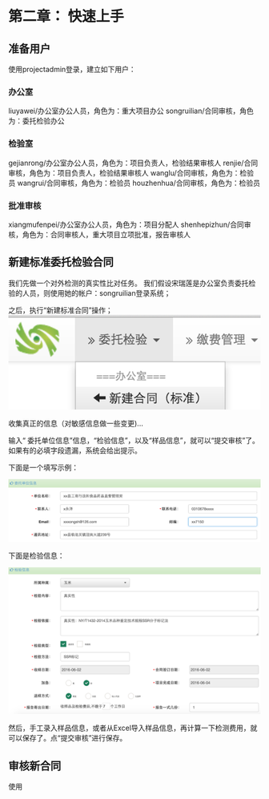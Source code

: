 # 第二章： 快速上手


## 准备用户
使用projectadmin登录，建立如下用户：
### 办公室
liuyawei/办公室办公人员，角色为：重大项目办公
songruilian/合同审核，角色为：委托检验办公

### 检验室
gejianrong/办公室办公人员，角色为：项目负责人，检验结果审核人
renjie/合同审核，角色为：项目负责人，检验结果审核人
wanglu/合同审核，角色为：检验员
wangrui/合同审核，角色为：检验员
houzhenhua/合同审核，角色为：检验员


### 批准审核
xiangmufenpei/办公室办公人员，角色为：项目分配人
shenhepizhun/合同审核，角色为：合同审核人，重大项目立项批准，报告审核人

## 新建标准委托检验合同

我们先做一个对外检测的真实性比对任务。
我们假设宋瑞莲是办公室负责委托检验的人员，则使用她的帐户：songruilian登录系统；

之后，执行“新建标准合同”操作；
![](new-contract.png)




收集真正的信息（对敏感信息做一些变更)...

输入“ 委托单位信息”信息，“检验信息”，以及“样品信息”，就可以“提交审核”了。
如果有的必填字段遗漏，系统会给出提示。

下面是一个填写示例：

![](delegator.png)


下面是检验信息：

![](test-info.png)


然后，手工录入样品信息，或者从Excel导入样品信息，再计算一下检测费用，就可以保存了。点“提交审核”进行保存。


## 审核新合同

使用


